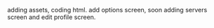 adding assets, coding html.
add options screen, soon adding servers screen and edit profile screen.
